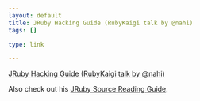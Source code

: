 ```yaml
--- 
layout: default
title: JRuby Hacking Guide (RubyKaigi talk by @nahi)
tags: []

type: link

---
```

<a href="http://prezi.com/tsuouxb3z4ln/jruby-hacking-guide/">JRuby Hacking Guide (RubyKaigi talk by @nahi)</a>

Also check out his [JRuby Source Reading Guide](http://prezi.com/ebpcrtgmwgln/jruby-source-code-reading-guide/).
